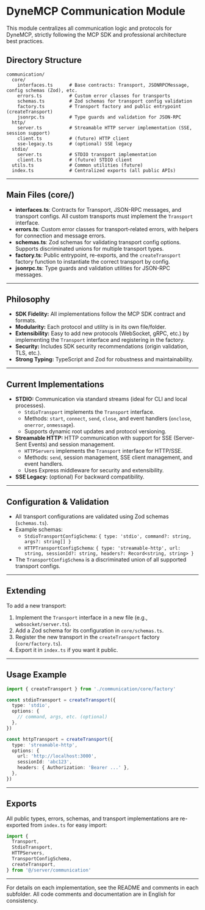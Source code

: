 # DyneMCP Communication Module

This module centralizes all communication logic and protocols for DyneMCP, strictly following the MCP SDK and professional architecture best practices.

## Directory Structure

```
communication/
  core/
    interfaces.ts      # Base contracts: Transport, JSONRPCMessage, config schemas (Zod), etc.
    errors.ts          # Custom error classes for transports
    schemas.ts         # Zod schemas for transport config validation
    factory.ts         # Transport factory and public entrypoint (createTransport)
    jsonrpc.ts         # Type guards and validation for JSON-RPC
  http/
    server.ts          # Streamable HTTP server implementation (SSE, session support)
    client.ts          # (future) HTTP client
    sse-legacy.ts      # (optional) SSE legacy
  stdio/
    server.ts          # STDIO transport implementation
    client.ts          # (future) STDIO client
  utils.ts             # Common utilities (future)
  index.ts             # Centralized exports (all public APIs)
```

---

## Main Files (core/)

- **interfaces.ts**: Contracts for Transport, JSON-RPC messages, and transport configs. All custom transports must implement the `Transport` interface.
- **errors.ts**: Custom error classes for transport-related errors, with helpers for connection and message errors.
- **schemas.ts**: Zod schemas for validating transport config options. Supports discriminated unions for multiple transport types.
- **factory.ts**: Public entrypoint, re-exports, and the `createTransport` factory function to instantiate the correct transport by config.
- **jsonrpc.ts**: Type guards and validation utilities for JSON-RPC messages.

---

## Philosophy

- **SDK Fidelity:** All implementations follow the MCP SDK contract and formats.
- **Modularity:** Each protocol and utility is in its own file/folder.
- **Extensibility:** Easy to add new protocols (WebSocket, gRPC, etc.) by implementing the `Transport` interface and registering in the factory.
- **Security:** Includes SDK security recommendations (origin validation, TLS, etc.).
- **Strong Typing:** TypeScript and Zod for robustness and maintainability.

---

## Current Implementations

- **STDIO:** Communication via standard streams (ideal for CLI and local processes).
  - `StdioTransport` implements the `Transport` interface.
  - Methods: `start`, `connect`, `send`, `close`, and event handlers (`onclose`, `onerror`, `onmessage`).
  - Supports dynamic root updates and protocol versioning.
- **Streamable HTTP:** HTTP communication with support for SSE (Server-Sent Events) and session management.
  - `HTTPServers` implements the `Transport` interface for HTTP/SSE.
  - Methods: `send`, session management, SSE client management, and event handlers.
  - Uses Express middleware for security and extensibility.
- **SSE Legacy:** (optional) For backward compatibility.

---

## Configuration & Validation

- All transport configurations are validated using Zod schemas (`schemas.ts`).
- Example schemas:
  - `StdioTransportConfigSchema`: `{ type: 'stdio', command?: string, args?: string[] }`
  - `HTTPTransportConfigSchema`: `{ type: 'streamable-http', url: string, sessionId?: string, headers?: Record<string, string> }`
- The `TransportConfigSchema` is a discriminated union of all supported transport configs.

---

## Extending

To add a new transport:

1. Implement the `Transport` interface in a new file (e.g., `websocket/server.ts`).
2. Add a Zod schema for its configuration in `core/schemas.ts`.
3. Register the new transport in the `createTransport` factory (`core/factory.ts`).
4. Export it in `index.ts` if you want it public.

---

## Usage Example

```typescript
import { createTransport } from './communication/core/factory'

const stdioTransport = createTransport({
  type: 'stdio',
  options: {
    // command, args, etc. (optional)
  },
})

const httpTransport = createTransport({
  type: 'streamable-http',
  options: {
    url: 'http://localhost:3000',
    sessionId: 'abc123',
    headers: { Authorization: 'Bearer ...' },
  },
})
```

---

## Exports

All public types, errors, schemas, and transport implementations are re-exported from `index.ts` for easy import:

```typescript
import {
  Transport,
  StdioTransport,
  HTTPServers,
  TransportConfigSchema,
  createTransport,
} from '@/server/communication'
```

---

For details on each implementation, see the README and comments in each subfolder. All code comments and documentation are in English for consistency.
